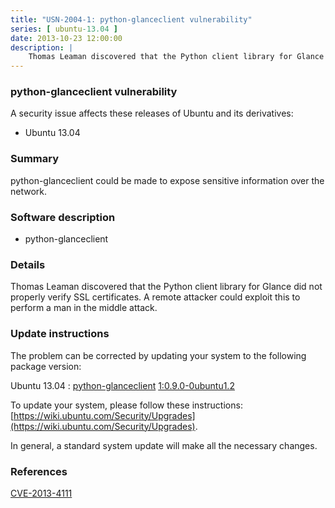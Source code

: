 ```yaml
---
title: "USN-2004-1: python-glanceclient vulnerability"
series: [ ubuntu-13.04 ]
date: 2013-10-23 12:00:00
description: |
    Thomas Leaman discovered that the Python client library for Glance did not properly verify SSL certificates. A remote attacker could exploit this to perform a man in the middle attack. 
--- 
```

 
### python-glanceclient vulnerability

A security issue affects these releases of Ubuntu and its derivatives:

* Ubuntu 13.04

### Summary

python-glanceclient could be made to expose sensitive information over the network.

### Software description

* python-glanceclient 

### Details

Thomas Leaman discovered that the Python client library for Glance did not properly verify SSL certificates. A remote attacker could exploit this to perform a man in the middle attack. 

### Update instructions

The problem can be corrected by updating your system to the following package version:

Ubuntu 13.04
 : [python-glanceclient](https://launchpad.net/ubuntu/+source/python-glanceclient) <span> [1:0.9.0-0ubuntu1.2](https://launchpad.net/ubuntu/+source/python-glanceclient/1:0.9.0-0ubuntu1.2) </span> 

To update your system, please follow these instructions: [https://wiki.ubuntu.com/Security/Upgrades](https://wiki.ubuntu.com/Security/Upgrades).

In general, a standard system update will make all the necessary changes. 

### References

 [CVE-2013-4111](http://people.ubuntu.com/~ubuntu-security/cve/CVE-2013-4111)
 
